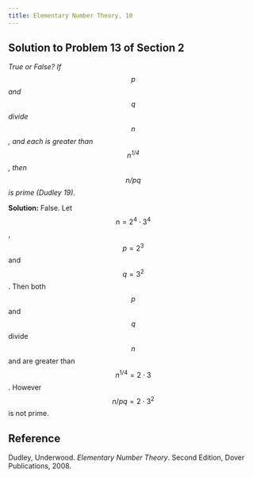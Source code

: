 ```yaml
---
title: Elementary Number Theory, 10
---
```


## Solution to Problem 13 of Section 2

*True or False? If $$p$$ and $$q$$ divide $$n$$, and each is greater than $$n^{1/4}$$, then $$n/pq$$ is prime (Dudley 19).*

**Solution:** False. Let $$n = 2^4\cdot3^4$$, $$p = 2^3$$ and $$q = 3^2$$. Then both $$p$$ and $$q$$ divide $$n$$ and are greater than $$n^{1/4} = 2\cdot3$$. However $$n/pq = 2\cdot3^2$$ is not prime.

## Reference

Dudley, Underwood. *Elementary Number Theory*. Second Edition, Dover Publications, 2008.
